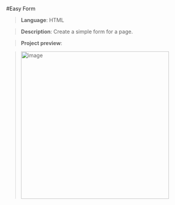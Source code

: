 #Easy Form

> **Language**: HTML

> **Description**: Create a simple form for a page.

> **Project preview**:

> <img width="397" alt="image" src="https://github.com/user-attachments/assets/9899910d-5210-4508-a302-ff4a54da7ad9">
